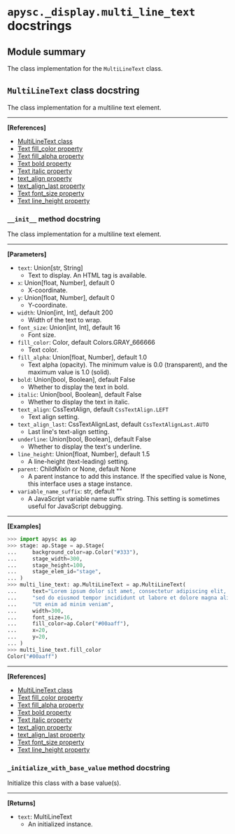 # `apysc._display.multi_line_text` docstrings

## Module summary

The class implementation for the `MultiLineText` class.

## `MultiLineText` class docstring

The class implementation for a multiline text element.<hr>

**[References]**

- [MultiLineText class](https://simon-ritchie.github.io/apysc/en/multi_line_text.html)
- [Text fill_color property](https://simon-ritchie.github.io/apysc/en/text_fill_color.html)
- [Text fill_alpha property](https://simon-ritchie.github.io/apysc/en/text_fill_alpha.html)
- [Text bold property](https://simon-ritchie.github.io/apysc/en/text_bold.html)
- [Text italic property](https://simon-ritchie.github.io/apysc/en/text_italic.html)
- [text_align property](https://simon-ritchie.github.io/apysc/en/text_align.html)
- [text_align_last property](https://simon-ritchie.github.io/apysc/en/text_align_last.html)
- [Text font_size property](https://simon-ritchie.github.io/apysc/en/text_font_size.html)
- [Text line_height property](https://simon-ritchie.github.io/apysc/en/text_line_height.html)

### `__init__` method docstring

The class implementation for a multiline text element.<hr>

**[Parameters]**

- `text`: Union[str, String]
  - Text to display. An HTML tag is available.
- `x`: Union[float, Number], default 0
  - X-coordinate.
- `y`: Union[float, Number], default 0
  - Y-coordinate.
- `width`: Union[int, Int], default 200
  - Width of the text to wrap.
- `font_size`: Union[int, Int], default 16
  - Font size.
- `fill_color`: Color, default Colors.GRAY_666666
  - Text color.
- `fill_alpha`: Union[float, Number], default 1.0
  - Text alpha (opacity). The minimum value is 0.0 (transparent), and the maximum value is 1.0 (solid).
- `bold`: Union[bool, Boolean], default False
  - Whether to display the text in bold.
- `italic`: Union[bool, Boolean], default False
  - Whether to display the text in italic.
- `text_align`: CssTextAlign, default `CssTextAlign.LEFT`
  - Text align setting.
- `text_align_last`: CssTextAlignLast, default `CssTextAlignLast.AUTO`
  - Last line's text-align setting.
- `underline`: Union[bool, Boolean], default False
  - Whether to display the text's underline.
- `line_height`: Union[float, Number], default 1.5
  - A line-height (text-leading) setting.
- `parent`: ChildMixIn or None, default None
  - A parent instance to add this instance. If the specified value is None, this interface uses a stage instance.
- `variable_name_suffix`: str, default ""
  - A JavaScript variable name suffix string. This setting is sometimes useful for JavaScript debugging.

<hr>

**[Examples]**

```py
>>> import apysc as ap
>>> stage: ap.Stage = ap.Stage(
...     background_color=ap.Color("#333"),
...     stage_width=300,
...     stage_height=100,
...     stage_elem_id="stage",
... )
>>> multi_line_text: ap.MultiLineText = ap.MultiLineText(
...     text="Lorem ipsum dolor sit amet, consectetur adipiscing elit, "
...     "sed do eiusmod tempor incididunt ut labore et dolore magna aliqua. "
...     "Ut enim ad minim veniam",
...     width=300,
...     font_size=16,
...     fill_color=ap.Color("#00aaff"),
...     x=20,
...     y=20,
... )
>>> multi_line_text.fill_color
Color("#00aaff")
```

<hr>

**[References]**

- [MultiLineText class](https://simon-ritchie.github.io/apysc/en/multi_line_text.html)
- [Text fill_color property](https://simon-ritchie.github.io/apysc/en/text_fill_color.html)
- [Text fill_alpha property](https://simon-ritchie.github.io/apysc/en/text_fill_alpha.html)
- [Text bold property](https://simon-ritchie.github.io/apysc/en/text_bold.html)
- [Text italic property](https://simon-ritchie.github.io/apysc/en/text_italic.html)
- [text_align property](https://simon-ritchie.github.io/apysc/en/text_align.html)
- [text_align_last property](https://simon-ritchie.github.io/apysc/en/text_align_last.html)
- [Text font_size property](https://simon-ritchie.github.io/apysc/en/text_font_size.html)
- [Text line_height property](https://simon-ritchie.github.io/apysc/en/text_line_height.html)

### `_initialize_with_base_value` method docstring

Initialize this class with a base value(s).<hr>

**[Returns]**

- `text`: MultiLineText
  - An initialized instance.